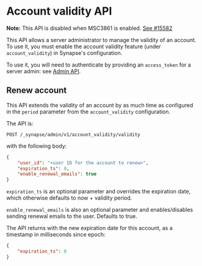# Account validity API

**Note:** This API is disabled when MSC3861 is enabled. [See #15582](https://github.com/matrix-org/synapse/pull/15582)

This API allows a server administrator to manage the validity of an account. To
use it, you must enable the account validity feature (under
`account_validity`) in Synapse's configuration.

To use it, you will need to authenticate by providing an `access_token`
for a server admin: see [Admin API](../usage/administration/admin_api/).

## Renew account

This API extends the validity of an account by as much time as configured in the
`period` parameter from the `account_validity` configuration.

The API is:

```
POST /_synapse/admin/v1/account_validity/validity
```

with the following body:

```json
{
    "user_id": "<user ID for the account to renew>",
    "expiration_ts": 0,
    "enable_renewal_emails": true
}
```


`expiration_ts` is an optional parameter and overrides the expiration date,
which otherwise defaults to now + validity period.

`enable_renewal_emails` is also an optional parameter and enables/disables
sending renewal emails to the user. Defaults to true.

The API returns with the new expiration date for this account, as a timestamp in
milliseconds since epoch:

```json
{
    "expiration_ts": 0
}
```
